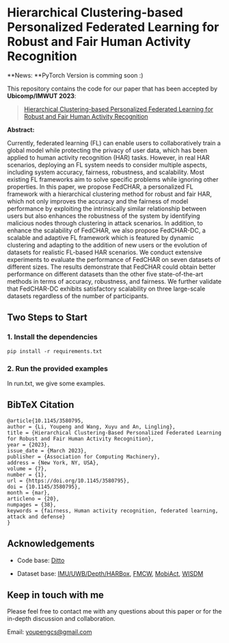 # Hierarchical Clustering-based Personalized Federated Learning for Robust and Fair Human Activity Recognition

**News: **PyTorch Version is comming soon :)

This repository contains the code for our paper that has been accepted by **Ubicomp/IMWUT 2023**:

> [Hierarchical Clustering-based Personalized Federated Learning for Robust and Fair Human Activity Recognition](https://dl.acm.org/doi/10.1145/3580795)

**Abstract:** 

Currently, federated learning (FL) can enable users to collaboratively train a global model while protecting the privacy of user data, which has been applied to human activity recognition (HAR) tasks. However, in real HAR scenarios, deploying an FL system needs to consider multiple aspects, including system accuracy, fairness, robustness, and scalability. Most existing FL frameworks aim to solve specific problems while ignoring other properties. In this paper, we propose FedCHAR, a personalized FL framework with a hierarchical clustering method for robust and fair HAR, which not only improves the accuracy and the fairness of model performance by exploiting the intrinsically similar relationship between users but also enhances the robustness of the system by identifying malicious nodes through clustering in attack scenarios. In addition, to enhance the scalability of FedCHAR, we also propose FedCHAR-DC, a scalable and adaptive FL framework which is featured by dynamic clustering and adapting to the addition of new users or the evolution of datasets for realistic FL-based HAR scenarios. We conduct extensive experiments to evaluate the performance of FedCHAR on seven datasets of different sizes. The results demonstrate that FedCHAR could obtain better performance on different datasets than the other five state-of-the-art methods in terms of accuracy, robustness, and fairness. We further validate that FedCHAR-DC exhibits satisfactory scalability on three large-scale datasets regardless of the number of participants.

## Two Steps to Start

### 1. Install the dependencies

`pip install -r requirements.txt`

### 2. Run the provided examples

In run.txt, we give some examples.

## BibTeX Citation

```
@article{10.1145/3580795,
author = {Li, Youpeng and Wang, Xuyu and An, Lingling},
title = {Hierarchical Clustering-Based Personalized Federated Learning for Robust and Fair Human Activity Recognition},
year = {2023},
issue_date = {March 2023},
publisher = {Association for Computing Machinery},
address = {New York, NY, USA},
volume = {7},
number = {1},
url = {https://doi.org/10.1145/3580795},
doi = {10.1145/3580795},
month = {mar},
articleno = {20},
numpages = {38},
keywords = {fairness, Human activity recognition, federated learning, attack and defense}
}
```

## Acknowledgements

- Code base: [Ditto](https://github.com/litian96/ditto)

- Dataset base: [IMU/UWB/Depth/HARBox](https://github.com/xmouyang/FL-Datasets-for-HAR), [FMCW](https://github.com/DI-HGR/cross_domain_gesture_dataset), [MobiAct](https://bmi.hmu.gr/the-mobifall-and-mobiact-datasets-2/), [WISDM](https://www.cis.fordham.edu/wisdm/dataset.php)

## Keep in touch with me

Please feel free to contact me with any questions about this paper or for the in-depth discussion and collaboration.

Email: youpengcs@gmail.com
